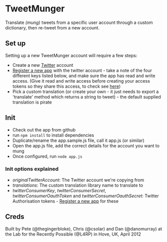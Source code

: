# TweetMunger

Translate _(mung)_ tweets from a specific user account through a custom dictionary, then re-tweet from a new account.


## Set up

Setting up a new TweetMunger account will require a few steps:

  * Create a new [Twitter](http://twitter.com/) account 
  * [Register a new app](https://dev.twitter.com/) with the twitter account - take a note of the four different keys listed below, and make sure the app has read and write access.  (Give it read and write access before creating your access tokens so they share this access, to check see [here](https://twitter.com/settings/applications))
  * Pick a custom translation (or create your own - it just needs to export a 'translate' method which returns a string to tweet) - the default supplied translation is pirate


## Init

 * Check out the app from github
 * run `npm install` to install dependencies
 * Duplicate/rename the app.sample.js file, call it app.js (or similar)
 * Open the app.js file, add the correct details for the account you want to mung
 * Once configured, run `node app.js`


### Init options explained

  * *originalTwitterAccount*: The Twitter account we're copying from 
  * *translations*: The custom translation library name to translate to
  * *twitterConsumerKey*, *twitterConsumerSecret*, *twitterConsumerOauthToken* and *twitterConsumerOauthSecret*: Twitter Authorisation tokens -  [Register a new app](https://dev.twitter.com/) for these
  
## Creds

Built by Pete (@thegingerbloke), Chris (@csolar) and Dan (@danomurray) at the Lab for the Recently Possible (@L4RP) in Hove, UK, April 2012